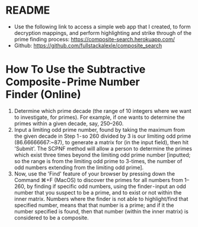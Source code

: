 # README

- Use the following link to access a simple web app that I created, to form decryption mappings, and perform highlighting and strike through of the prime finding process: https://composite-search.herokuapp.com/
- Github: https://github.com/fullstackalexle/composite_search
# How To Use the Subtractive Composite - Prime Number Finder (Online)
1. Determine which prime decade (the range of 10 integers where we want to investigate, for primes). For example, if one wants to determine the primes within a given decade, say, 250–260.
2. Input a limiting odd prime number, found by taking the maximum from the given decade in Step 1 - so 260 divided by 3 is our limiting odd prime (86.66666667:~87), to generate a matrix for (in the input field), then hit 'Submit'. The SCPNF method will allow a person to determine the primes which exist three times beyond the limiting odd prime number [inputted; so the range is from the limiting odd prime to 3-times, the number of odd numbers extending from the limiting odd prime].
3. Now, use the 'Find' feature of your browser by pressing down the Command ⌘+F (MacOS) to discover the primes for all numbers from 1–260, by finding if specific odd numbers, using the finder - input an odd number that you suspect to be a prime, and to exist or not within the inner matrix. Numbers where the finder is not able to highlight/find that specified number, means that that number is a prime; and if it the number specified is found, then that number (within the inner matrix) is considered to be a composite.
